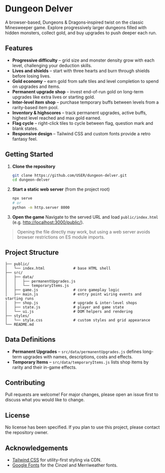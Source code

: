 # Dungeon Delver

A browser-based, Dungeons & Dragons‑inspired twist on the classic Minesweeper game. Explore progressively larger dungeons filled with hidden monsters, collect gold, and buy upgrades to push deeper each run.

## Features

- **Progressive difficulty** – grid size and monster density grow with each level, challenging your deduction skills.
- **Lives and shields** – start with three hearts and burn through shields before losing lives.
- **Gold economy** – earn gold from safe tiles and level completion to spend on upgrades and items.
- **Permanent upgrade shop** – invest end-of-run gold on long-term upgrades like extra lives or starting gold.
- **Inter-level item shop** – purchase temporary buffs between levels from a rarity-based item pool.
- **Inventory & highscores** – track permanent upgrades, active buffs, highest level reached and max gold earned.
- **Flag cycle** – right-click tiles to cycle between flag, question mark and blank states.
- **Responsive design** – Tailwind CSS and custom fonts provide a retro fantasy feel.

## Getting Started

1. **Clone the repository**
   ```bash
   git clone https://github.com/USER/dungeon-delver.git
   cd dungeon-delver
   ```
2. **Start a static web server** (from the project root)
   ```bash
   npx serve
   # or
   python -m http.server 8000
   ```
3. **Open the game**
   Navigate to the served URL and load `public/index.html` (e.g. <http://localhost:3000/public/>).

> Opening the file directly may work, but using a web server avoids browser restrictions on ES module imports.

## Project Structure

```
├── public/
│   └── index.html             # base HTML shell
├── src/
│   ├── data/
│   │   ├── permanentUpgrades.js
│   │   └── temporaryItems.js
│   ├── game.js                # core gameplay logic
│   ├── main.js                # entry point wiring events and starting runs
│   ├── shop.js                # upgrade & inter-level shops
│   ├── state.js               # player and game state
│   └── ui.js                  # DOM helpers and rendering
├── styles/
│   └── style.css              # custom styles and grid appearance
└── README.md
```

## Data Definitions

- **Permanent Upgrades** – `src/data/permanentUpgrades.js` defines long-term upgrades with names, descriptions, costs and effects.
- **Temporary Items** – `src/data/temporaryItems.js` lists shop items by rarity and their in-game effects.

## Contributing

Pull requests are welcome! For major changes, please open an issue first to discuss what you would like to change.

## License

No license has been specified. If you plan to use this project, please contact the repository owner.

## Acknowledgements

- [Tailwind CSS](https://tailwindcss.com/) for utility-first styling via CDN.
 - [Google Fonts](https://fonts.google.com/) for the Cinzel and Merriweather fonts.
